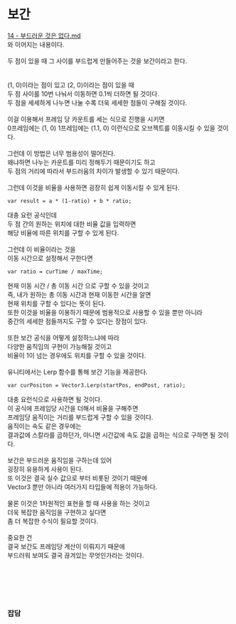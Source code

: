 # 보간


[14 - 부드러운 것은 없다.md](14%20-%20부드러운%20것은%20없다.md)  
와 이어지는 내용이다.</br>
</br>
두 점이 있을 때 그 사이를 부드럽게 만들어주는 것을 보간이라고 한다.</br>
</br>
</br>
(1, 0)이라는 점이 있고 (2, 0)이라는 점이 있을 때</br>
두 점 사이를 10번 나눠서 이동하면 0.1씩 더하면 될 것이다.</br>
두 점을 세세하게 나누면 나눌 수록 더욱 세세한 점들이 구해질 것이다.</br>
</br>
이걸 이용해서 프레임 당 카운트를 세는 식으로 진행을 시키면</br>
0프레임에는 (1, 0) 1프레임에는 (1.1, 0) 이런식으로 오브젝트를 이동시킬 수 있을 것이다.</br>
</br>
그런데 이 방법은 너무 범용성이 떨어진다.</br>
왜냐하면 나누는 카운트를 미리 정해두기 때문이기도 하고</br>
두 점의 거리에 따라서 부드러움의 차이가 발생할 수 있기 때문이다.</br>
</br>
그런데 이것을 비율을 사용하면 굉장히 쉽게 이동시킬 수 있게 된다.</br>
```
var result = a * (1-ratio) + b * ratio;
```
대충 요런 공식인데</br>
두 점 간의 원하는 위치에 대한 비율 값을 입력하면</br>
해당 비율에 따른 위치를 구할 수 있게 된다.</br>
</br>
그런데 이 비율이라는 것을</br>
이동 시간으로 설정해서 구한다면</br>
```
var ratio = curTime / maxTime;
```
현재 이동 시간 / 총 이동 시간 으로 구할 수 있을 것이고</br>
즉, 내가 원하는 총 이동 시간과 현재 이동한 시간을 알면</br>
현재 위치를 구할 수 있다는 뜻이 된다.</br>
또한 이것을 비율을 이용하기 때문에 범용적으로 사용할 수 있을 뿐만 아니라</br>
중간의 세세한 점들까지도 구할 수 있다는 장점이 있다.</br>
</br>
또한 보간 공식을 어떻게 설정하느냐에 따라</br>
다양한 움직임의 구현이 가능해질 것이고</br>
비율이 1이 넘는 경우에도 위치를 구할 수 있을 것이다.</br>
</br>
유니티에서는 Lerp 함수를 통해 보간 기능을 제공한다.</br>
```
var curPositon = Vector3.Lerp(startPos, endPost, ratio);
```
대충 요런식으로 사용하면 될 것이다.</br>
이 공식에 프레임당 시간을 더해서 비율을 구해주면</br>
프레임당 움직이는 거리를 부드럽게 구할 수 있을 것이다.</br>
움직이는 속도 같은 경우에는</br>
결과값에 스칼라를 곱하던가, 아니면 시간값에 속도 값을 곱하는 식으로 구하면 될 것이다.</br>
</br>
보간은 부드러운 움직임을 구하는데 있어</br>
굉장히 유용하게 사용이 된다.</br>
또 이것은 결국 실수 값으로 부터 비롯된 것이기 때문에</br>
Vector3 뿐만 아니라 여러가지 타입들에 적용이 가능하다.</br>
</br>
물론 이것은 1차원적인 표현을 할 때 사용을 하는 것이고</br>
더욱 복잡한 움직임을 구현하고 싶다면</br>
좀 더 복잡한 수식이 필요할 것이다.</br>
</br>
중요한 건</br>
결국 보간도 프레임당 계산이 이뤄지기 때문에</br>
부드러워 보여도 결국 끊겨있는 무엇인가라는 것이다.</br>
</br>
</br>
</br>
</br>
</br>
### 잡담
```

```